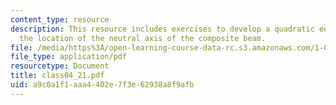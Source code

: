 ```yaml
---
content_type: resource
description: This resource includes exercises to develop a quadratic equation for
  the location of the neutral axis of the composite beam.
file: /media/https%3A/open-learning-course-data-rc.s3.amazonaws.com/1-050-solid-mechanics-fall-2004/a9c0a1f1aaa4402e7f3e62938a8f9afb_class04_21.pdf
file_type: application/pdf
resourcetype: Document
title: class04_21.pdf
uid: a9c0a1f1-aaa4-402e-7f3e-62938a8f9afb
---
```

